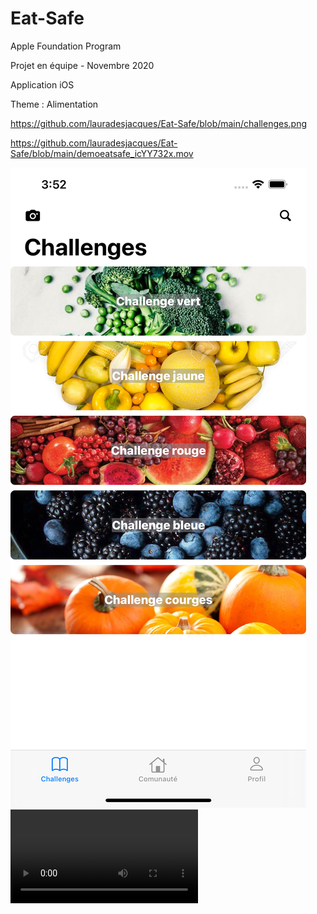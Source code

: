 # Eat-Safe
Apple Foundation Program 

Projet en équipe - Novembre 2020 

Application iOS 

Theme : Alimentation 

https://github.com/lauradesjacques/Eat-Safe/blob/main/challenges.png

https://github.com/lauradesjacques/Eat-Safe/blob/main/demoeatsafe_icYY732x.mov

![Screenshot](challenges.png) 
![Video](demoeatsafe_icYY732x.mov) 
